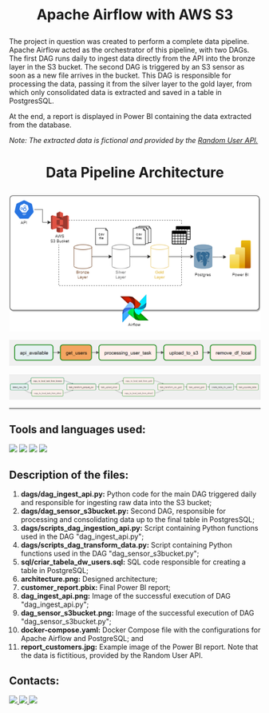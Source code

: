 # <p align=center>Apache Airflow with AWS S3</p>

The project in question was created to perform a complete data pipeline. Apache Airflow acted as the orchestrator of this pipeline, with two DAGs. The first DAG runs daily to ingest data directly from the API into the bronze layer in the S3 bucket. The second DAG is triggered by an S3 sensor as soon as a new file arrives in the bucket. This DAG is responsible for processing the data, passing it from the silver layer to the gold layer, from which only consolidated data is extracted and saved in a table in PostgresSQL.

At the end, a report is displayed in Power BI containing the data extracted from the database.

*Note: The extracted data is fictional and provided by the [Random User API.](https://randomuser.me)*

# <p align=center>Data Pipeline Architecture</p>
<p align="center">
  <img src="https://github.com/ThiagoFerreiraWD/Pipeline_ETL_Airflow_S3Bucket_Postgres/blob/main/architecture.png">
</p>

<p align="center">
  <img src="https://github.com/ThiagoFerreiraWD/Pipeline_ETL_Airflow_S3Bucket_Postgres/blob/main/dag_ingest_api.png">
</p>

<p align="center">
  <img src="https://github.com/ThiagoFerreiraWD/Pipeline_ETL_Airflow_S3Bucket_Postgres/blob/main/dag_sensor_s3bucket.png">
</p>

***

## Tools and languages used:
<div>
<img width=30 src="https://avatars.githubusercontent.com/u/33643075?s=200&v=4" />
<img width=40 src="https://cdn.jsdelivr.net/gh/devicons/devicon/icons/python/python-original.svg" />
<img width=30 src="https://user-images.githubusercontent.com/15157491/75435753-6929fc80-594b-11ea-9e19-f78223916862.png" />
<img width=40 src="https://cdn.jsdelivr.net/gh/devicons/devicon/icons/docker/docker-plain-wordmark.svg" />
</div>

## Description of the files:

1. **dags/dag_ingest_api.py:** Python code for the main DAG triggered daily and responsible for ingesting raw data into the S3 bucket;
1. **dags/dag_sensor_s3bucket.py:** Second DAG, responsible for processing and consolidating data up to the final table in PostgresSQL;
1. **dags/scripts_dag_ingestion_api.py:** Script containing Python functions used in the DAG "dag_ingest_api.py";
1. **dags/scripts_dag_transform_data.py:** Script containing Python functions used in the DAG "dag_sensor_s3bucket.py";
1. **sql/criar_tabela_dw_users.sql:** SQL code responsible for creating a table in PostgreSQL;
1. **architecture.png:** Designed architecture;
1. **customer_report.pbix:** Final Power BI report;
1. **dag_ingest_api.png:** Image of the successful execution of DAG "dag_ingest_api.py";
1. **dag_sensor_s3bucket.png:** Image of the successful execution of DAG "dag_sensor_s3bucket.py";
1. **docker-compose.yaml:** Docker Compose file with the configurations for Apache Airflow and PostgreSQL; and
1. **report_customers.jpg:** Example image of the Power BI report. Note that the data is fictitious, provided by the Random User API.

## Contacts:
<div>   
  <a href="https://www.linkedin.com/in/tferreirasilva/">
    <img width=40 src="https://cdn.jsdelivr.net/gh/devicons/devicon/icons/linkedin/linkedin-original.svg" />
  </a> 
  <a href = "mailto:thiago.ferreirawd@gmail.com">
      <img width=40 src="https://cdn.jsdelivr.net/gh/devicons/devicon/icons/google/google-original.svg" />
  </a>  
  <a href = "https://github.com/ThiagoFerreiraWD">
    <img width=40 src="https://cdn.jsdelivr.net/gh/devicons/devicon/icons/github/github-original.svg" />
  </a>     
</div>
